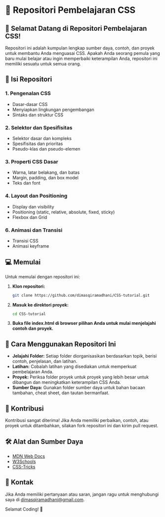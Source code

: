 # 🎨 Repositori Pembelajaran CSS

## 🎉 Selamat Datang di Repositori Pembelajaran CSS!

Repositori ini adalah kumpulan lengkap sumber daya, contoh, dan proyek untuk membantu Anda menguasai CSS. Apakah Anda seorang pemula yang baru mulai belajar atau ingin memperbaiki keterampilan Anda, repositori ini memiliki sesuatu untuk semua orang.

## 📂 Isi Repositori

### 1. **Pengenalan CSS**
- Dasar-dasar CSS
- Menyiapkan lingkungan pengembangan
- Sintaks dan struktur CSS

### 2. **Selektor dan Spesifisitas**
- Selektor dasar dan kompleks
- Spesifisitas dan prioritas
- Pseudo-klas dan pseudo-elemen

### 3. **Properti CSS Dasar**
- Warna, latar belakang, dan batas
- Margin, padding, dan box model
- Teks dan font

### 4. **Layout dan Positioning**
- Display dan visibility
- Positioning (static, relative, absolute, fixed, sticky)
- Flexbox dan Grid

### 6. **Animasi dan Transisi**
- Transisi CSS
- Animasi keyframe

## 💻 Memulai

Untuk memulai dengan repositori ini:

1. **Klon repositori:**
    ```bash
    git clone https://github.com/dimasqiramadhani/CSS-tutorial.git
    ```

2. **Masuk ke direktori proyek:**
    ```bash
    cd CSS-tutorial
    ```

3. **Buka file index.html di browser pilihan Anda untuk mulai menjelajahi contoh dan proyek.**

## 🚀 Cara Menggunakan Repositori Ini

- **Jelajahi Folder:** Setiap folder diorganisasikan berdasarkan topik, berisi contoh, penjelasan, dan latihan.
- **Latihan:** Cobalah latihan yang disediakan untuk memperkuat pembelajaran Anda.
- **Proyek:** Periksa folder proyek untuk proyek yang lebih besar untuk dibangun dan meningkatkan keterampilan CSS Anda.
- **Sumber Daya:** Gunakan folder sumber daya untuk bahan bacaan tambahan, cheat sheet, dan tautan bermanfaat.

## 🤝 Kontribusi

Kontribusi sangat diterima! Jika Anda memiliki perbaikan, contoh, atau proyek untuk ditambahkan, silakan fork repositori ini dan kirim pull request.

## 🛠 Alat dan Sumber Daya

- [MDN Web Docs](https://developer.mozilla.org/id/docs/Web/CSS)
- [W3Schools](https://www.w3schools.com/css/)
- [CSS-Tricks](https://css-tricks.com/)

## 📧 Kontak

Jika Anda memiliki pertanyaan atau saran, jangan ragu untuk menghubungi saya di [dimasqiramadhani@gmail.com](mailto:dimasqiramadhani@gmail.com).

Selamat Coding! 🌟